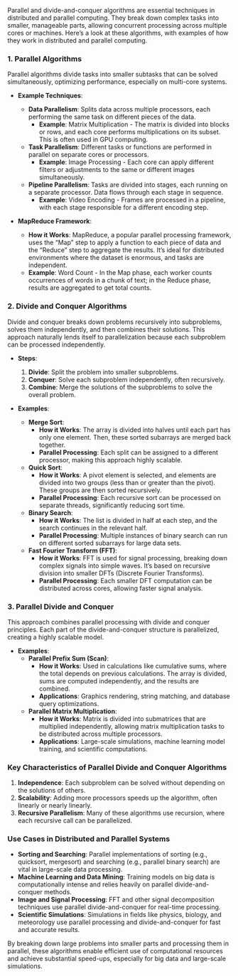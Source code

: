 Parallel and divide-and-conquer algorithms are essential techniques in distributed and parallel computing. They break down complex tasks into smaller, manageable parts, allowing concurrent processing across multiple cores or machines. Here’s a look at these algorithms, with examples of how they work in distributed and parallel computing.

### 1. **Parallel Algorithms**
Parallel algorithms divide tasks into smaller subtasks that can be solved simultaneously, optimizing performance, especially on multi-core systems.

- **Example Techniques**:
  - **Data Parallelism**: Splits data across multiple processors, each performing the same task on different pieces of the data.
    - **Example**: Matrix Multiplication - The matrix is divided into blocks or rows, and each core performs multiplications on its subset. This is often used in GPU computing.
  - **Task Parallelism**: Different tasks or functions are performed in parallel on separate cores or processors.
    - **Example**: Image Processing - Each core can apply different filters or adjustments to the same or different images simultaneously.
  - **Pipeline Parallelism**: Tasks are divided into stages, each running on a separate processor. Data flows through each stage in sequence.
    - **Example**: Video Encoding - Frames are processed in a pipeline, with each stage responsible for a different encoding step.

- **MapReduce Framework**: 
  - **How it Works**: MapReduce, a popular parallel processing framework, uses the “Map” step to apply a function to each piece of data and the “Reduce” step to aggregate the results. It’s ideal for distributed environments where the dataset is enormous, and tasks are independent.
  - **Example**: Word Count - In the Map phase, each worker counts occurrences of words in a chunk of text; in the Reduce phase, results are aggregated to get total counts.

### 2. **Divide and Conquer Algorithms**
Divide and conquer breaks down problems recursively into subproblems, solves them independently, and then combines their solutions. This approach naturally lends itself to parallelization because each subproblem can be processed independently.

- **Steps**:
  1. **Divide**: Split the problem into smaller subproblems.
  2. **Conquer**: Solve each subproblem independently, often recursively.
  3. **Combine**: Merge the solutions of the subproblems to solve the overall problem.

- **Examples**:
  - **Merge Sort**:
    - **How it Works**: The array is divided into halves until each part has only one element. Then, these sorted subarrays are merged back together.
    - **Parallel Processing**: Each split can be assigned to a different processor, making this approach highly scalable.
  - **Quick Sort**:
    - **How it Works**: A pivot element is selected, and elements are divided into two groups (less than or greater than the pivot). These groups are then sorted recursively.
    - **Parallel Processing**: Each recursive sort can be processed on separate threads, significantly reducing sort time.
  - **Binary Search**:
    - **How it Works**: The list is divided in half at each step, and the search continues in the relevant half.
    - **Parallel Processing**: Multiple instances of binary search can run on different sorted subarrays for large data sets.
  - **Fast Fourier Transform (FFT)**:
    - **How it Works**: FFT is used for signal processing, breaking down complex signals into simple waves. It’s based on recursive division into smaller DFTs (Discrete Fourier Transforms).
    - **Parallel Processing**: Each smaller DFT computation can be distributed across cores, allowing faster signal analysis.

### 3. **Parallel Divide and Conquer**
This approach combines parallel processing with divide and conquer principles. Each part of the divide-and-conquer structure is parallelized, creating a highly scalable model.

- **Examples**:
  - **Parallel Prefix Sum (Scan)**:
    - **How it Works**: Used in calculations like cumulative sums, where the total depends on previous calculations. The array is divided, sums are computed independently, and the results are combined.
    - **Applications**: Graphics rendering, string matching, and database query optimizations.
  - **Parallel Matrix Multiplication**:
    - **How it Works**: Matrix is divided into submatrices that are multiplied independently, allowing matrix multiplication tasks to be distributed across multiple processors.
    - **Applications**: Large-scale simulations, machine learning model training, and scientific computations.

### Key Characteristics of Parallel Divide and Conquer Algorithms
1. **Independence**: Each subproblem can be solved without depending on the solutions of others.
2. **Scalability**: Adding more processors speeds up the algorithm, often linearly or nearly linearly.
3. **Recursive Parallelism**: Many of these algorithms use recursion, where each recursive call can be parallelized.

### Use Cases in Distributed and Parallel Systems
- **Sorting and Searching**: Parallel implementations of sorting (e.g., quicksort, mergesort) and searching (e.g., parallel binary search) are vital in large-scale data processing.
- **Machine Learning and Data Mining**: Training models on big data is computationally intense and relies heavily on parallel divide-and-conquer methods.
- **Image and Signal Processing**: FFT and other signal decomposition techniques use parallel divide-and-conquer for real-time processing.
- **Scientific Simulations**: Simulations in fields like physics, biology, and meteorology use parallel processing and divide-and-conquer for fast and accurate results.

By breaking down large problems into smaller parts and processing them in parallel, these algorithms enable efficient use of computational resources and achieve substantial speed-ups, especially for big data and large-scale simulations.
